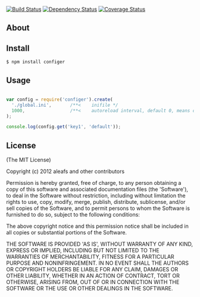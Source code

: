 [![Build Status](https://secure.travis-ci.org/aleafs/configer.png?branch=master)](http://travis-ci.org/aleafs/configer)
[![Dependency Status](https://gemnasium.com/aleafs/configer.png)](https://gemnasium.com/aleafs/configer)
[![Coverage Status](https://coveralls.io/repos/aleafs/configer/badge.png)](https://coveralls.io/r/aleafs/configer)

## About


## Install

```bash
$ npm install configer
```

## Usage

```javascript

var config = require('configer').create(
  './global.ini',		/**<	inifile	*/
  1000,					/**<	autoreload interval, default 0, means don't autoreload	*/
);

console.log(config.get('key1', 'default'));

```

## License

(The MIT License)

Copyright (c) 2012 aleafs and other contributors

Permission is hereby granted, free of charge, to any person obtaining
a copy of this software and associated documentation files (the
'Software'), to deal in the Software without restriction, including
without limitation the rights to use, copy, modify, merge, publish,
distribute, sublicense, and/or sell copies of the Software, and to
permit persons to whom the Software is furnished to do so, subject to
the following conditions:

The above copyright notice and this permission notice shall be
included in all copies or substantial portions of the Software.

THE SOFTWARE IS PROVIDED 'AS IS', WITHOUT WARRANTY OF ANY KIND,
EXPRESS OR IMPLIED, INCLUDING BUT NOT LIMITED TO THE WARRANTIES OF
MERCHANTABILITY, FITNESS FOR A PARTICULAR PURPOSE AND NONINFRINGEMENT.
IN NO EVENT SHALL THE AUTHORS OR COPYRIGHT HOLDERS BE LIABLE FOR ANY
CLAIM, DAMAGES OR OTHER LIABILITY, WHETHER IN AN ACTION OF CONTRACT,
TORT OR OTHERWISE, ARISING FROM, OUT OF OR IN CONNECTION WITH THE
SOFTWARE OR THE USE OR OTHER DEALINGS IN THE SOFTWARE.
